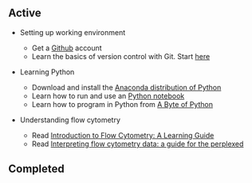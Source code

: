 Active
----

* Setting up working environment
	* Get a [Github](https://github.com/) account
	* Learn the basics of version control with Git. Start [here](http://rogerdudler.github.io/git-guide/)

* Learning Python
	* Download and install the [Anaconda distribution of Python](http://continuum.io/downloads)
	* Learn how to run and use an [Python notebook](http://ipython.org/notebook.html)
	* Learn how to program in Python from [A Byte of Python](http://swaroopch.com/book/python/)

* Understanding flow cytometry
	* Read [Introduction to Flow Cytometry: A Learning Guide](http://www.stemcell.umn.edu/prod/groups/med/@pub/@med/documents/asset/med_80691.pdf)
	* Read [Interpreting flow cytometry data: a guide for the perplexed](http://www.nature.com/ni/journal/v7/n7/abs/ni0706-681.html)

Completed
----
